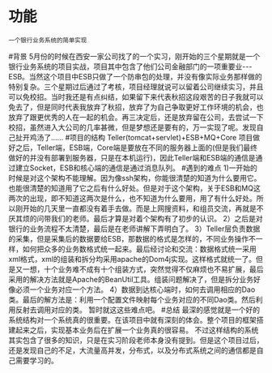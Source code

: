 # 功能
    一个银行业务系统的简单实现
#背景
    5月份的时候在西安一家公司找了的一个实习，刚开始的三个星期就是一个银行业务系统的项目实战，项目其中包含了他们公司金融部门的一项重要业---ESB。当然这个项目中ESB只做了一个防串包的处理，并没有像实际业务那样做的特别复杂。三个星期过后通过了考核，项目经理就说可以留着公司继续实习，并且可以免校招。当时我还是有点纠结，如果留下来代表秋招这段艰苦的日子我就可以免去了，但是同时代表我放弃了秋招，放弃了为自己争取更好工作环境的机会，也放弃了跟更优秀的人在一起的机会。再三决定后，还是放弃留在公司，去尝试一下校招，虽然进入大公司的几率甚微，但是梦想还是要有的，万一实现了呢。发现自己扯开鸡汤了......
#项目的结构
    Teller(tomcat+servlet)+ESB+MQ+Core
    项目做好之后，Teller端，ESB端，Core端是要放在不同的服务器上面的(但是我们最终做好的并没有部署到服务器，只是在本机运行)，因此Teller端和ESB端的通信是通过建立Socket，ESB和核心端的通信是通过消息队列。
#遇到的难点
    1)一开始的时候是对这个架构不能理解。因为像ssh架构，你能很清楚的知道为什么要用它。也能很清楚的知道用了它之后有什么好处。但是对于这个架构，关于ESB和MQ这两次的出现，即不知道这两次是什么，也不知道为什么要用，用了有什么好处。所以刚开始的几天里一直都没有着手去做。而是上网搜资料，和组员交流，再就是不厌其烦的问带我们的老师。最后才算是对着个架构有了初步的认识。
    2）之后是对银行的业务流程不太清楚，最后是在老师讲解下弄明白了。
    3）Teller层负责数据的采集，但是采集后的数据要给ESB，那数据的格式是怎样的，不同业务操作不一样，如何把众多的业务数格式统一起来。最后经讨论和交流：数据格式统一采用xml格式，xml的组装和拆分均采用apache的Dom4j实现。这样格式就统一了。但是又一想，十个业务难不成有十个组装方式，突然觉得不仅麻烦也不易扩展，最后采用的解决方法就是Apache的BeanUtil工具。组装问题解决了，但是拆分业务好像必须一个业务对应一个方法。
    4）数据到达核心端时，如何去调用相应的Dao类。最后的解方法是：利用一个配置文件映射每个业务对应的不同Dao类。然后利用反射去调用对应的类。
  暂时就这这些难点吧。
#总结
    最深的感觉就是一个好的系统结构对一个系统真的很重要。在该项目中就有深刻的体会。整个项目的框架搭建起来之后，实现基本业务后在扩展一个业务真的很容易。
    不过这样结构的系统其实包含了很多的知识，只是在实习阶段老师本身没有提到。但是这个项目过后，还是发现自己的不足，大流量高并发，分布式，以及分布式系统之间的通信都是自己需要学习的。
